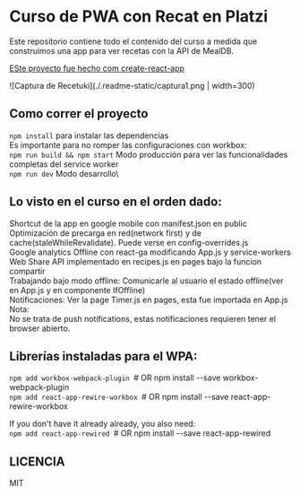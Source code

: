 # Curso de PWA con Recat en Platzi

Este repositorio contiene todo el contenido del curso a medida que construimos una app para ver recetas con la API de MealDB.

[ESte proyecto fue hecho com create-react-app](https://www.npmjs.com/package/create-react-app)

![Captura de Recetuki](./.readme-static/captura1.png | width=300)

## Como correr el proyecto
`npm install` para instalar las dependencias\
Es importante para no romper las configuraciones con workbox:\
`npm run build && npm start` Modo producción para ver las funcionalidades completas del service worker\
`npm run dev` Modo desarrollo\

## Lo visto en el curso en el orden dado:
Shortcut de la app en google mobile con manifest.json en public\
Optimización de precarga en red(network first) y de cache(staleWhileRevalidate). Puede verse en config-overrides.js\
Google analytics Offline con react-ga modificando App.js y service-workers\
Web Share API implementado en recipes.js en pages bajo la funcion compartir\
Trabajando bajo modo offline: Comunicarle al usuario el estado offline(ver en App.js y en componente IfOffline)\
Notificaciones: Ver la page Timer.js en pages, esta fue importada en App.js\
Nota:\
No se trata de push notifications, estas notificaciones requieren tener el browser abierto.

## Librerías instaladas para el WPA:
`npm add workbox-webpack-plugin `# OR npm install --save workbox-webpack-plugin\
`npm add react-app-rewire-workbox `# OR npm install --save react-app-rewire-workbox

If you don't have it already already, you also need:\
`npm add react-app-rewired `# OR npm install --save react-app-rewired

## LICENCIA
MIT